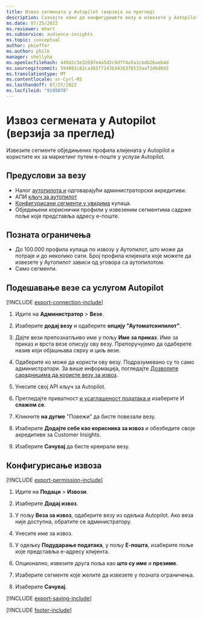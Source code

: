 ```yaml
---
title: Извоз сегмената у Autopilot (верзија за преглед)
description: Сазнајте како да конфигуришете везу и извезете у Autopilot.
ms.date: 07/25/2022
ms.reviewer: mhart
ms.subservice: audience-insights
ms.topic: conceptual
author: pkieffer
ms.author: philk
manager: shellyha
ms.openlocfilehash: 449d2c5e32697e4a5d2c9dff4a5a1cbdb26aeb4d
ms.sourcegitcommit: 594081c82ca385f7143b3416378533aaf2d6d0d3
ms.translationtype: MT
ms.contentlocale: sr-Cyrl-RS
ms.lasthandoff: 07/27/2022
ms.locfileid: "9195078"
---
```

# <a name="export-segments-to-autopilot-preview"></a>Извоз сегмената у Autopilot (верзија за преглед)

Извезите сегменте обједињених профила клијената у Autopilot и користите их за маркетинг путем е-поште у услузи Autopilot.

## <a name="prerequisites-for-a-connection"></a>Предуслови за везу

- Налог [аутопилота и](https://www.autopilothq.com/) одговарајући администраторски акредитиви.
- АПИ [кључ за аутопилот](https://autopilot.docs.apiary.io/#)
- [Конфигурисани сегменти у увидима](segments.md) купаца.
- Обједињени кориснички профили у извезеним сегментима садрже поље које представља адресу е-поште.

## <a name="known-limitations"></a>Позната ограничења

- До 100.000 профила купаца по извозу у Аутопилот, што може да потраје и до неколико сати. Број профила клијената које можете да извезете у Аутопилот зависи од уговора са аутопилотом.
- Само сегменти.

## <a name="set-up-connection-to-autopilot"></a>Подешавање везе са услугом Autopilot

[!INCLUDE [export-connection-include](includes/export-connection-admn.md)]

1. Идите на **Администратор** > **Везе**.

1. Изаберите **додај везу** и одаберите **опцију "Аутоматскипилот"**.

1. Дајте вези препознатљиво име у пољу **Име за приказ**. Име за приказ и врста везе описују ову везу. Препоручујемо да одаберете назив који објашњава сврху и циљ везе.

1. Одаберите ко може да користи ову везу. Подразумевано су то само администратори. За више информација, погледајте [Дозволите сарадницима да користе везу за извоз](connections.md#allow-contributors-to-use-a-connection-for-exports).

1. Унесите свој API кључ за Autopilot.

1. Прегледајте приватност [и усаглашеност података и](connections.md#data-privacy-and-compliance) изаберите И **слажем се**.

1. Кликните **на дугме** "Повежи" да бисте повезали везу.

1. Изаберите **Додајте себе као корисника за извоз** и обезбедите своје акредитиве за Customer Insights.

1. Изаберите **Сачувај** да бисте креирали везу.

## <a name="configure-an-export"></a>Конфигурисање извоза

[!INCLUDE [export-permission-include](includes/export-permission.md)]

1. Идите на **Подаци** > **Извози**.

1. Изаберите **Додај извоз**.

1. У пољу **Веза за извоз**, одаберите везу из одељка Autopilot. Ако веза није доступна, обратите се администратору.

1. Унесите име за извоз.

1. У одељку **Подударање података**, у пољу **Е-пошта**, изаберите поље које представља е-адресу клијента.

1. Опционално, извезите друга поља као **што су име** и **презиме**.

1. Изаберите сегменте које желите да извезете у позната ограничења.

1. Изаберите **Сачувај**.

[!INCLUDE [export-saving-include](includes/export-saving.md)]

[!INCLUDE [footer-include](includes/footer-banner.md)]
